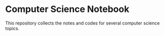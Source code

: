 # Computer Science Notebook

This repository collects the notes and codes for several computer science topics.
